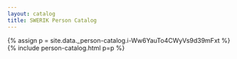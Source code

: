 ```yaml
---
layout: catalog
title: SWERIK Person Catalog
---
```

{% assign p = site.data._person-catalog.i-Ww6YauTo4CWyVs9d39mFxt %}
{% include person-catalog.html p=p %}

